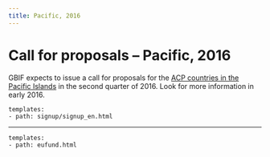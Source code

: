 ```yaml
---
title: Pacific, 2016
---
```

# Call for proposals – Pacific, 2016

GBIF expects to issue a call for proposals for the [ACP countries in the Pacific Islands](https://ec.europa.eu/europeaid/regions/african-caribbean-and-pacific-acp-region_en) in the second quarter of 2016. Look for more information in early 2016.



```styledYaml
templates:
- path: signup/signup_en.html
```


---------

```styledYaml
templates:
- path: eufund.html
```